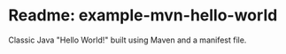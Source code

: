 # Readme: example-mvn-hello-world
Classic Java "Hello World!" built using Maven and a manifest file.
